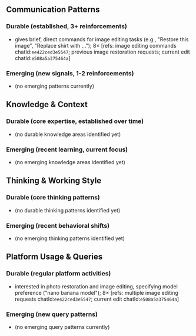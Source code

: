 ## Communication Patterns
### Durable (established, 3+ reinforcements)
- gives brief, direct commands for image editing tasks (e.g., "Restore this image", "Replace shirt with ..."); 8× [refs: image editing commands chatId:`ee422ced3e5547`; previous image restoration requests; current edit chatId:`e508a5a375464a`]

### Emerging (new signals, 1-2 reinforcements)
- (no emerging patterns currently)

## Knowledge & Context
### Durable (core expertise, established over time)
- (no durable knowledge areas identified yet)

### Emerging (recent learning, current focus)
- (no emerging knowledge areas identified yet)

## Thinking & Working Style
### Durable (core thinking patterns)
- (no durable thinking patterns identified yet)

### Emerging (recent behavioral shifts)
- (no emerging thinking patterns identified yet)

## Platform Usage & Queries
### Durable (regular platform activities)
- interested in photo restoration and image editing, specifying model preference ("nano banana model"); 8× [refs: multiple image editing requests chatId:`ee422ced3e5547`; current edit chatId:`e508a5a375464a`]

### Emerging (new query patterns)
- (no emerging query patterns currently)